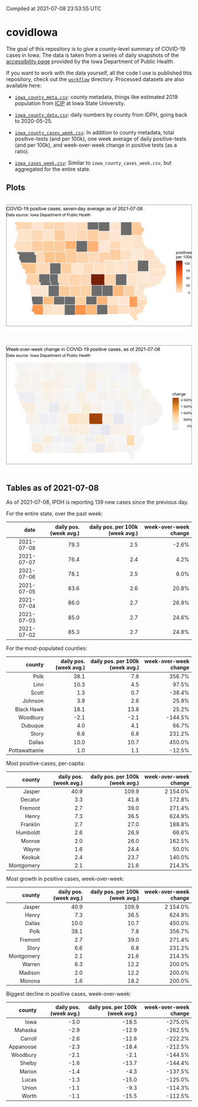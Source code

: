 Compiled at 2021-07-08 23:53:55 UTC

<!-- README.md is generated from README.Rmd. Please edit that file -->

# covidIowa

<!-- badges: start -->

<!-- badges: end -->

The goal of this repository is to give a county-level summary of
COVID-19 cases in Iowa. The data is taken from a series of daily
snapshots of the [accessibility
page](https://coronavirus.iowa.gov/pages/access) provided by the Iowa
Department of Public Health.

If you want to work with the data yourself, all the code I use is
published this repository, check out the [`workflow`](workflow)
directory. Processed datasets are also available here:

  - [`iowa_county_meta.csv`](https://raw.githubusercontent.com/ijlyttle/covidIowa/master/workflow/data/99-publish/iowa_county_meta.csv):
    county metadata, things like estimated 2019 population from
    [ICIP](https://www.icip.iastate.edu/tables/population/counties-estimates)
    at Iowa State University.

  - [`iowa_county_data.csv`](https://raw.githubusercontent.com/ijlyttle/covidIowa/master/workflow/data/99-publish/iowa_county_data.csv):
    daily numbers by county from IDPH, going back to 2020-05-25.

  - [`iowa_county_cases_week.csv`](https://raw.githubusercontent.com/ijlyttle/covidIowa/master/workflow/data/99-publish/iowa_county_data.csv):
    In addition to county metadata, total positive-tests (and per 100k),
    one week average of daily positive-tests (and per 100k), and
    week-over-week change in positive tests (as a ratio).

  - [`iowa_cases_week.csv`](https://raw.githubusercontent.com/ijlyttle/covidIowa/master/workflow/data/99-publish/iowa_cases_week.csv):
    Similar to `iowa_county_cases_week.csv`, but aggregated for the
    entire state.

## Plots

![](workflow/data/99-publish/iowa_cases.png)

![](workflow/data/99-publish/iowa_change.png)

## Tables as of 2021-07-08

As of 2021-07-08, IPDH is reporting 139 new cases since the previous
day.

For the entire state, over the past week:

|       date | daily pos. (week avg.) | daily pos. per 100k (week avg.) | week-over-week change |
| ---------: | ---------------------: | ------------------------------: | --------------------: |
| 2021-07-08 |                   79.3 |                             2.5 |                \-2.6% |
| 2021-07-07 |                   76.4 |                             2.4 |                  4.2% |
| 2021-07-06 |                   78.1 |                             2.5 |                  8.0% |
| 2021-07-05 |                   83.6 |                             2.6 |                 20.8% |
| 2021-07-04 |                   86.0 |                             2.7 |                 26.9% |
| 2021-07-03 |                   85.0 |                             2.7 |                 24.6% |
| 2021-07-02 |                   85.3 |                             2.7 |                 24.8% |

For the most-populated counties:

|        county | daily pos. (week avg.) | daily pos. per 100k (week avg.) | week-over-week change |
| ------------: | ---------------------: | ------------------------------: | --------------------: |
|          Polk |                   38.1 |                             7.8 |                356.7% |
|          Linn |                   10.3 |                             4.5 |                 97.5% |
|         Scott |                    1.3 |                             0.7 |               \-38.4% |
|       Johnson |                    3.9 |                             2.6 |                 25.9% |
|    Black Hawk |                   18.1 |                            13.8 |                 25.2% |
|      Woodbury |                  \-2.1 |                           \-2.1 |              \-144.5% |
|       Dubuque |                    4.0 |                             4.1 |                 66.7% |
|         Story |                    6.6 |                             6.8 |                231.2% |
|        Dallas |                   10.0 |                            10.7 |                450.0% |
| Pottawattamie |                    1.0 |                             1.1 |               \-12.5% |

Most positive-cases, per-capita:

|     county | daily pos. (week avg.) | daily pos. per 100k (week avg.) | week-over-week change |
| ---------: | ---------------------: | ------------------------------: | --------------------: |
|     Jasper |                   40.9 |                           109.9 |              2 154.0% |
|    Decatur |                    3.3 |                            41.8 |                172.8% |
|    Fremont |                    2.7 |                            39.0 |                271.4% |
|      Henry |                    7.3 |                            36.5 |                624.9% |
|   Franklin |                    2.7 |                            27.0 |                188.8% |
|   Humboldt |                    2.6 |                            26.9 |                 66.6% |
|     Monroe |                    2.0 |                            26.0 |                162.5% |
|      Wayne |                    1.6 |                            24.4 |                 50.0% |
|     Keokuk |                    2.4 |                            23.7 |                140.0% |
| Montgomery |                    2.1 |                            21.6 |                214.3% |

Most growth in positive cases, week-over-week:

|     county | daily pos. (week avg.) | daily pos. per 100k (week avg.) | week-over-week change |
| ---------: | ---------------------: | ------------------------------: | --------------------: |
|     Jasper |                   40.9 |                           109.9 |              2 154.0% |
|      Henry |                    7.3 |                            36.5 |                624.9% |
|     Dallas |                   10.0 |                            10.7 |                450.0% |
|       Polk |                   38.1 |                             7.8 |                356.7% |
|    Fremont |                    2.7 |                            39.0 |                271.4% |
|      Story |                    6.6 |                             6.8 |                231.2% |
| Montgomery |                    2.1 |                            21.6 |                214.3% |
|     Warren |                    6.3 |                            12.2 |                200.0% |
|    Madison |                    2.0 |                            12.2 |                200.0% |
|     Monona |                    1.6 |                            18.2 |                200.0% |

Biggest decline in positive cases, week-over-week:

|    county | daily pos. (week avg.) | daily pos. per 100k (week avg.) | week-over-week change |
| --------: | ---------------------: | ------------------------------: | --------------------: |
|      Iowa |                  \-3.0 |                          \-18.5 |              \-275.0% |
|   Mahaska |                  \-2.9 |                          \-12.9 |              \-262.5% |
|   Carroll |                  \-2.6 |                          \-12.8 |              \-222.2% |
| Appanoose |                  \-2.3 |                          \-18.4 |              \-212.5% |
|  Woodbury |                  \-2.1 |                           \-2.1 |              \-144.5% |
|    Shelby |                  \-1.6 |                          \-13.7 |              \-144.4% |
|    Marion |                  \-1.4 |                           \-4.3 |              \-137.5% |
|     Lucas |                  \-1.3 |                          \-15.0 |              \-125.0% |
|     Union |                  \-1.1 |                           \-9.3 |              \-114.3% |
|     Worth |                  \-1.1 |                          \-15.5 |              \-112.5% |
